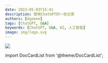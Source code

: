 ```yaml
---
date: 2023-05-03T15:41
description: 使用ChatGPT的一些记录
authors: [dgoeee]
tags: [ChatGPT, Q&A]
keywords: [ChatGPT, Q&A, AI, 人工智能]
image: img/logo.svg
---
```


![](https://oss-cdn-main.draft.art/aiDraw/predict/output_hd/wwg9uVBedDyFAihY0VO8gG7C37N8CXoZ-0.jpg)

import DocCardList from '@theme/DocCardList';

<DocCardList />

